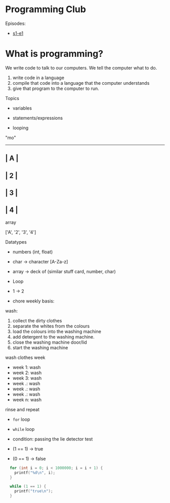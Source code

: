 # Programming Club

Episodes:

* [s1-e1](https://youtu.be/oFArZXJ65RI)

# What is programming?

We write code to talk to our computers.
We tell the computer what to do.

1. write code in a language
2. compile that code into a language that the computer understands
3. give that program to the computer to run.


Topics

* variables



* statements/expressions
* looping



"mo"

  -------
  | A  |
  -------
  | 2  |
  -------
  | 3  |
  -------
  | 4  |
  -------

array

['A', '2', '3', '4']


Datatypes

* numbers (int, float)
* char -> character [A-Za-z]
* array -> deck of (similar stuff card, number, char)


* Loop

* 1 -> 2
* chore weekly basis:

wash:
1. collect the dirty clothes
2. separate the whites from the colours
3. load the colours into the washing machine
4. add detergent to the washing machine.
5. close the washing machine door/lid
6. start the washing machine

wash clothes week

* week 1: wash
* week 2: wash
* week 3: wash
* week .: wash
* week .: wash
* week .: wash
* week n: wash

rinse and repeat

* `for` loop
* `while` loop

* condition: passing the lie detector test 
* (1 == 1)  -> true
* (0 == 1)  -> false

```c
  for (int i = 0; i < 1000000; i = i + 1) {
    printf("%d\n", i);
  }
```

```c
  while (1 == 1) {
    printf("true\n");
  }
```
